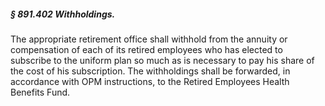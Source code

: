 ##### § 891.402 Withholdings. #####

The appropriate retirement office shall withhold from the annuity or compensation of each of its retired employees who has elected to subscribe to the uniform plan so much as is necessary to pay his share of the cost of his subscription. The withholdings shall be forwarded, in accordance with OPM instructions, to the Retired Employees Health Benefits Fund.